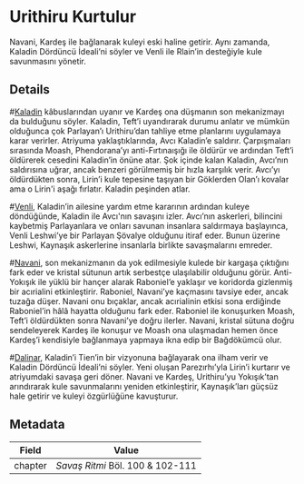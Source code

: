 # Urithiru Kurtulur
Navani, Kardeş ile bağlanarak kuleyi eski haline getirir. Aynı zamanda, Kaladin Dördüncü İdeali’ni söyler ve Venli ile Rlain’in desteğiyle kule savunmasını yönetir.

## Details
#[Kaladin](characters/kaladin) kâbuslarından uyanır ve Kardeş ona düşmanın son mekanizmayı da bulduğunu söyler. Kaladin, Teft’i uyandırarak durumu anlatır ve mümkün olduğunca çok Parlayan’ı Urithiru’dan tahliye etme planlarını uygulamaya karar verirler. Atriyuma yaklaştıklarında, Avcı Kaladin’e saldırır. Çarpışmaları sırasında Moash, Phendorana’yı anti-Fırtınaışığı ile öldürür ve ardından Teft’i öldürerek cesedini Kaladin’in önüne atar. Şok içinde kalan Kaladin, Avcı’nın saldırısına uğrar, ancak benzeri görülmemiş bir hızla karşılık verir. Avcı’yı öldürdükten sonra, Lirin’i kule tepesine taşıyan bir Göklerden Olan’ı kovalar ama o Lirin'i aşağı fırlatır. Kaladin peşinden atlar.  

#[Venli](characters/venli), Kaladin’in ailesine yardım etme kararının ardından kuleye döndüğünde, Kaladin ile Avcı'nın savaşını izler. Avcı’nın askerleri, bilincini kaybetmiş Parlayanlara ve onları savunan insanlara saldırmaya başlayınca, Venli Leshwi’ye bir Parlayan Şövalye olduğunu itiraf eder. Bunun üzerine Leshwi, Kaynaşık askerlerine insanlarla birlikte savaşmalarını emreder.  

#[Navani](characters/navani), son mekanizmanın da yok edilmesiyle kulede bir kargaşa çıktığını fark eder ve kristal sütunun artık serbestçe ulaşılabilir olduğunu görür. Anti-Yokışık ile yüklü bir hançer alarak Raboniel’e yaklaşır ve koridorda gizlenmiş bir acırialini etkinleştirir. Raboniel, Navani’ye kaçmasını tavsiye eder, ancak tuzağa düşer. Navani onu bıçaklar, ancak acırialinin etkisi sona erdiğinde Raboniel’in hâlâ hayatta olduğunu fark eder. Raboniel ile konuşurken Moash, Teft’i öldürdükten sonra Navani’ye doğru ilerler. Navani, kristal sütuna doğru sendeleyerek Kardeş ile konuşur ve Moash ona ulaşmadan hemen önce Kardeş’i kendisiyle bağlanmaya yapmaya ikna edip bir Bağdökümcü olur.  

#[Dalinar](characters/dalinar), Kaladin’i Tien’in bir vizyonuna bağlayarak ona ilham verir ve Kaladin Dördüncü İdeali’ni söyler. Yeni oluşan Parezırhı’yla Lirin’i kurtarır ve atriyumdaki savaşa geri döner. Navani ve Kardeş, Urithiru’yu Yokışık’tan arındırarak kule savunmalarını yeniden etkinleştirir, Kaynaşık’ları güçsüz hale getirir ve kuleyi özgürlüğüne kavuşturur.

## Metadata
| Field | Value |
| ----- | ----- |
| chapter | *Savaş Ritmi* Böl. 100 & 102-111 |
